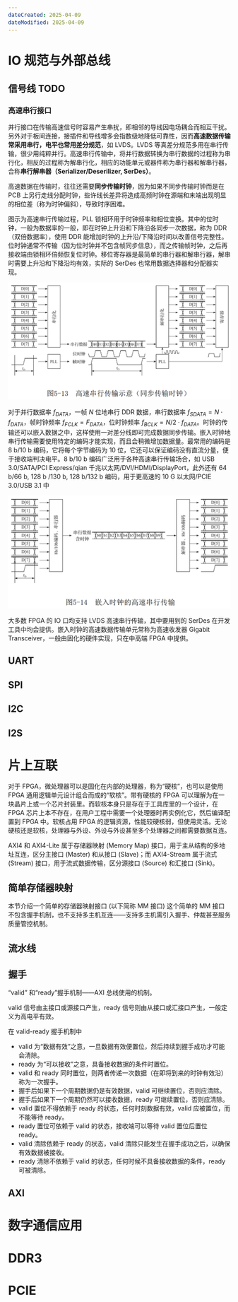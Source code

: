 ```yaml
---
dateCreated: 2025-04-09
dateModified: 2025-04-09
---
```

# IO 规范与外部总线

## 信号线 TODO
### 高速串行接口

并行接口在传输高速信号时容易产生串扰，即相邻的导线因电场耦合而相互干扰。另外对于板间连接，接插件和导线增多会指数级地降低可靠性，因而**高速数据传输常采用串行，电平也常用差分规范**，如 LVDS。LVDS 等真差分规范多用在串行传输，很少用纯粹并行。高速串行传输中，将并行数据转换为串行数据的过程称为串行化，相反的过程称为解串行化，相应的功能单元或器件称为串行器和解串行器，合称**串行解串器（Serializer/Deserilizer, SerDes）**。

高速数据在传输时，往往还需要**同步传输时钟**，因为如果不同步传输时钟而是在 PCB 上另行走线分配时钟，些许线长差异将造成高频时钟在源端和末端出现明显的相位差（称为时钟偏斜），导致时序困难。

图示为高速串行传输过程，PLL 锁相环用于时钟频率和相位变换。其中的位时钟，一般为数据率的一般，即在时钟上升沿和下降沿各同步一次数据，称为 DDR（双倍数据率），使用 DDR 能增加时钟的上升沿/下降沿时间以改善信号完整性。位时钟通常不传输（因为位时钟并不包含帧同步信息），而之传输帧时钟，之后再接收端由锁相环倍频恢复位时钟。移位寄存器是最简单的串行器和解串行器，解串时需要上升沿和下降沿均有效，实际的 SerDes 也常用数据选择器和分配器实现。

![](assets/总线/高速串行传输示意.png)

对于并行数据率 $f_{DATA}$，一帧 $N$ 位地串行 DDR 数据，串行数据率 $f_{SDATA}=N\cdot f_{DATA}$，帧时钟频率 $f_{FCLK}=F_{DATA}$，位时钟频率 $f_{BCLK}=N/2\cdot f_{DATA}$。时钟的传输还可以嵌入数据之中，这样使用一对差分线即可完成数据同步传输。嵌入时钟地串行传输需要使用特定的编码才能实现，而且会稍微增加数据量。最常用的编码是 8 b/10 b 编码，它将每个字节编码为 10 位，它还可以保证编码没有直流分量，便于接收端判决电平。8 b/10 b 编码广泛用于各种高速串行传输场合，如 USB 3.0/SATA/PCI Express/qian 千兆以太网/DVI/HDMI/DisplayPort，此外还有 64 b/66 b, 128 b /130 b, 128 b/132 b 编码，用于更高速的 10 G 以太网/PCIE 3.0/USB 3.1 中

![](assets/总线/嵌入时钟地高速传输.png)

大多数 FPGA 的 IO 口均支持 LVDS 高速串行传输，其中要用到的 SerDes 在开发工具中均会提供。嵌入时钟的高速数据传输单元常称为高速收发器 Gigabit Transceiver，一般由固化的硬件实现，只在中高端 FPGA 中提供。

## UART

## SPI

## I2C

## I2S

# 片上互联

对于 FPGA，微处理器可以是固化在内部的处理器，称为“硬核”，也可以是使用 FPGA 通用逻辑单元设计组合而成的“软核”。带有硬核的 FPGA 可以理解为在一块晶片上或一个芯片封装里。而软核本身只是存在于工具库里的一个设计，在 FPGA 芯片上本不存在，在用户工程中需要一个处理器时再实例化它，然后编译配置到 FPGA 中。软核占用 FPGA 的逻辑资源，性能较硬核弱，但使用灵活。无论硬核还是软核，处理器与外设、外设与外设甚至多个处理器之间都需要数据互连。

AXI4 和 AXI4-Lite 属于存储器映射 (Memory Map) 接口，用于主从结构的多地址互连，区分主接口 (Master) 和从接口 (Slave)；而 AXI4-Stream 属于流式 (Stream) 接口，用于流式数据传输，区分源接口 (Source) 和汇接口 (Sink)。

## 简单存储器映射

本节介绍一个简单的存储器映射接口 (以下简称 MM 接口) 这个简单的 MM 接口不包含握手机制，也不支持多主机互连——支持多主机需引入握手、仲裁甚至服务质量管控机制。

## 流水线

## 握手

“valid” 和“ready”握手机制——AXI 总线使用的机制。

valid 信号由主接口或源接口产生，ready 信号则由从接口或汇接口产生，一般定义为高电平有效。

在 valid-ready 握手机制中

- valid 为“数据有效”之意，一旦数据有效便置位，然后持续到握手成功才可能会清除。
- ready 为“可以接收”之意，具备接收数据的条件时置位。
- valid 和 ready 同时置位，则两者传递一次数据（在即将到来的时钟有效沿）称为一次握手。
- 握手后如果下一个周期数据仍是有效数据，valid 可继续置位，否则应清除。
- 握手后如果下一个周期仍然可以接收数据，ready 可继续置位，否则应清除。
- valid 置位不得依赖于 ready 的状态，任何时刻数据有效，valid 应被置位，而不能等待 ready。
- ready 置位可依赖于 valid 的状态，接收端可以等待 valid 置位后置位 ready。
- valid 清除依赖于 ready 的状态，valid 清除只能发生在握手成功之后，以确保有效数据被接收。
- ready 清除不依赖于 valid 的状态，任何时候不具备接收数据的条件，ready 可被清除。

## AXI

# 数字通信应用
# DDR3

# PCIE
